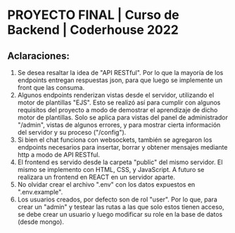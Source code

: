# PROYECTO FINAL | Curso de Backend | Coderhouse 2022

## Aclaraciones:
1) Se desea resaltar la idea de "API RESTful". Por lo que la mayoría de los endpoints entregan respuestas json, para que luego se implemente un front que las consuma.
2) Algunos endpoints renderizan vistas desde el servidor, utilizando el motor de plantillas "EJS". Esto se realizó así para cumplir con algunos requisitos del proyecto a modo de demostrar el aprendizaje de dicho motor de plantillas. Solo se aplica para vistas del panel de administrador "/admin", vistas de algunos errores, y para mostrar cierta información del servidor y su proceso ("/config").
3) Si bien el chat funciona con websockets, también se agregaron los endpoints necesarios para insertar, borrar y obtener mensajes mediante http a modo de API RESTful.
4) El frontend es servido desde la carpeta "public" del mismo servidor. El mismo se implemento con HTML, CSS, y JavaScript. A futuro se realizara un frontend en REACT en un servidor aparte.
5) No olvidar crear el archivo ".env" con los datos expuestos en ".env.example".
6) Los usuarios creados, por defecto son de rol "user". Por lo que, para crear un "admin" y testear las rutas a las que solo estos tienen acceso, se debe crear un usuario y luego modificar su role en la base de datos (desde mongo).